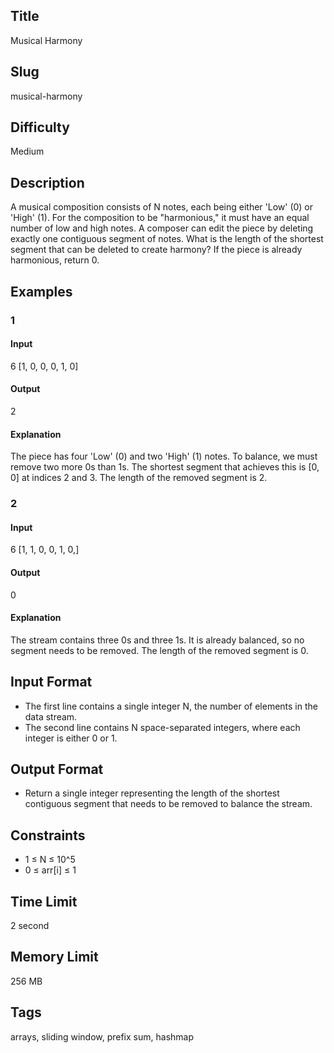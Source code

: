 ## Title

Musical Harmony

## Slug

musical-harmony

## Difficulty

Medium

## Description

A musical composition consists of N notes, each being either 'Low' (0) or 'High' (1). For the composition to be "harmonious," it must have an equal number of low and high notes. A composer can edit the piece by deleting exactly one contiguous segment of notes. What is the length of the shortest segment that can be deleted to create harmony? If the piece is already harmonious, return 0.

## Examples

### 1

#### Input

6
[1, 0, 0, 0, 1, 0]

#### Output

2

#### Explanation

The piece has four 'Low' (0) and two 'High' (1) notes. To balance, we must remove two more 0s than 1s.
The shortest segment that achieves this is [0, 0] at indices 2 and 3. 
The length of the removed segment is 2.


### 2

#### Input

6
[1, 1, 0, 0, 1, 0,]

#### Output

0

#### Explanation

The stream contains three 0s and three 1s. It is already balanced, so no segment needs to be removed. 
The length of the removed segment is 0.


## Input Format

- The first line contains a single integer N, the number of elements in the data stream.
- The second line contains N space-separated integers, where each integer is either 0 or 1.

## Output Format

- Return a single integer representing the length of the shortest contiguous segment that needs to be removed to balance the stream.

## Constraints

- 1 ≤ N ≤ 10^5
- 0 ≤ arr[i] ≤ 1

## Time Limit

2 second

## Memory Limit

256 MB

## Tags

arrays, sliding window, prefix sum, hashmap